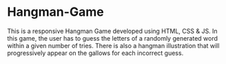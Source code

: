 # Hangman-Game
This is a responsive Hangman Game developed using HTML, CSS &amp; JS. In this game, the user has to guess the letters of a randomly generated word within a given number of tries. There is also a hangman illustration that will progressively appear on the gallows for each incorrect guess. 
